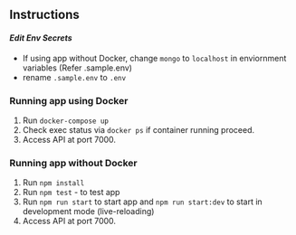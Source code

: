 
## Instructions

#### *Edit Env Secrets*
- If using app without Docker, change `mongo` to `localhost` in enviornment variables (Refer .sample.env)
- rename `.sample.env` to `.env`

### Running app using Docker

1. Run `docker-compose up`
2. Check exec status via `docker ps` if container running proceed.
3. Access API at port 7000.

### Running app without Docker

1. Run `npm install`
2. Run `npm test` - to test app
3. Run `npm run start` to start app and `npm run start:dev` to start in development mode (live-reloading)
4. Access API at port 7000. 

